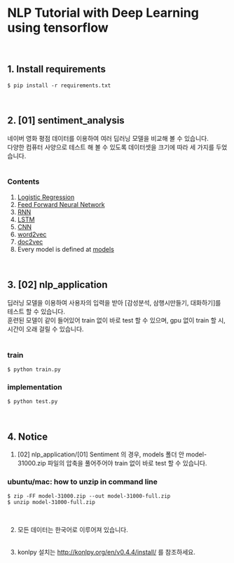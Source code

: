 # NLP Tutorial with Deep Learning using tensorflow

<br />

## 1. Install requirements

```
$ pip install -r requirements.txt
```

<br />

## 2. [01] sentiment_analysis

네이버 영화 평점 데이터를 이용하여 여러 딥러닝 모델을 비교해 볼 수 있습니다.<br />
다양한 컴퓨터 사양으로 테스트 해 볼 수 있도록 데이터셋을 크기에 따라 세 가지를 두었습니다.<br /><br />

### Contents
1. [Logistic Regression](https://github.com/Bricoler/nlp-tensorflow/blob/master/%5B01%5D%20sentiment_analysis/%5B01%5D%20logistic_regression.ipynb)
2. [Feed Forward Neural Network](https://github.com/Bricoler/nlp-tensorflow/blob/master/%5B01%5D%20sentiment_analysis/%5B02%5D%20three_layer_net.ipynb)
3. [RNN](https://github.com/Bricoler/nlp-tensorflow/blob/master/%5B01%5D%20sentiment_analysis/%5B03%5D%20RNN.ipynb)
4. [LSTM](https://github.com/Bricoler/nlp-tensorflow/blob/master/%5B01%5D%20sentiment_analysis/%5B04%5D%20LSTM.ipynb)
5. [CNN](https://github.com/Bricoler/nlp-tensorflow/blob/master/%5B01%5D%20sentiment_analysis/%5B05%5D%20CNN.ipynb)
6. [word2vec](https://github.com/Bricoler/nlp-tensorflow/blob/master/%5B01%5D%20sentiment_analysis/%5B08%5D%20word2vec.ipynb)
7. [doc2vec](https://github.com/Bricoler/nlp-tensorflow/blob/master/%5B01%5D%20sentiment_analysis/%5B09%5D%20doc2vec.ipynb)
8. Every model is defined at [models](https://github.com/Bricoler/nlp-tensorflow/blob/master/%5B01%5D%20sentiment_analysis/models.py)

<br />

## 3. [02] nlp_application

딥러닝 모델을 이용하여 사용자의 입력을 받아 [감성분석, 삼행시만들기, 대화하기]를 테스트 할 수 있습니다.<br />
훈련된 모델이 같이 들어있어 train 없이 바로 test 할 수 있으며, gpu 없이 train 할 시, 시간이 오래 걸릴 수 있습니다.<br /><br />

### train

```
$ python train.py
```

### implementation

```
$ python test.py
```

<br />

## 4. Notice
1. [02] nlp_application/[01] Sentiment 의 경우, models 폴더 안 model-31000.zip 파일의 압축을 풀어주어야 train 없이 바로 test 할 수 있습니다.<br />
### ubuntu/mac: how to unzip in command line
```
$ zip -FF model-31000.zip --out model-31000-full.zip
$ unzip model-31000-full.zip
```

<br />

2. 모든 데이터는 한국어로 이루어져 있습니다.<br /><br />

3. konlpy 설치는 <href>http://konlpy.org/en/v0.4.4/install/</href> 를 참조하세요.<br /><br />
